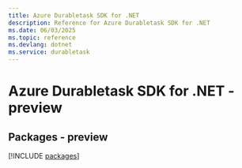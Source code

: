 ```yaml
---
title: Azure Durabletask SDK for .NET
description: Reference for Azure Durabletask SDK for .NET
ms.date: 06/03/2025
ms.topic: reference
ms.devlang: dotnet
ms.service: durabletask
---
```

# Azure Durabletask SDK for .NET - preview
## Packages - preview
[!INCLUDE [packages](durabletask-index.md)]